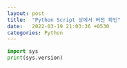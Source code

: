 ```yaml
---
layout: post
title:  "Python Script 상에서 버전 확인"
date:   2022-03-19 21:03:36 +0530
categories: Python
---
```

```python
import sys
print(sys.version)
```